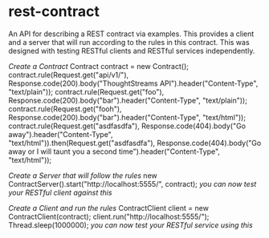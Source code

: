 rest-contract
=============

An API for describing a REST contract via examples. This provides a client and a server that will run according to the rules in this contract. This was designed with testing RESTful clients and RESTful services independently.


*Create a Contract*
        Contract contract = new Contract();
        contract.rule(Request.get("api/v1/"), Response.code(200).body("ThoughtStreams API").header("Content-Type", "text/plain"));
        contract.rule(Request.get("foo"), Response.code(200).body("bar").header("Content-Type", "text/plain"));
        contract.rule(Request.get("fooh"), Response.code(200).body("bar").header("Content-Type", "text/html"));
        contract.rule(Request.get("asdfasdfa"), Response.code(404).body("Go away").header("Content-Type", "text/html")).then(Request.get("asdfasdfa"), Response.code(404).body("Go away or I will taunt you a second time").header("Content-Type", "text/html"));


*Create a Server that will follow the rules*
        new ContractServer().start("http://localhost:5555/", contract);
_you can now test your RESTful client against this_
        
*Create a Client and run the rules*        ContractClient client = new ContractClient(contract);
        client.run("http://localhost:5555/");
        Thread.sleep(1000000);
_you can now test your RESTful service using this_
